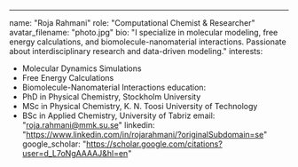 ---
name: "Roja Rahmani"
role: "Computational Chemist & Researcher"
avatar_filename: "photo.jpg"
bio: "I specialize in molecular modeling, free energy calculations, and biomolecule-nanomaterial interactions. Passionate about interdisciplinary research and data-driven modeling."
interests:
  - Molecular Dynamics Simulations
  - Free Energy Calculations
  - Biomolecule-Nanomaterial Interactions
education:
  - PhD in Physical Chemistry, Stockholm University
  - MSc in Physical Chemistry, K. N. Toosi University of Technology
  - BSc in Applied Chemistry, University of Tabriz
email: "roja.rahmani@mmk.su.se"
linkedin: "https://www.linkedin.com/in/rojarahmani/?originalSubdomain=se"
google_scholar: "https://scholar.google.com/citations?user=d_L7oNgAAAAJ&hl=en"
